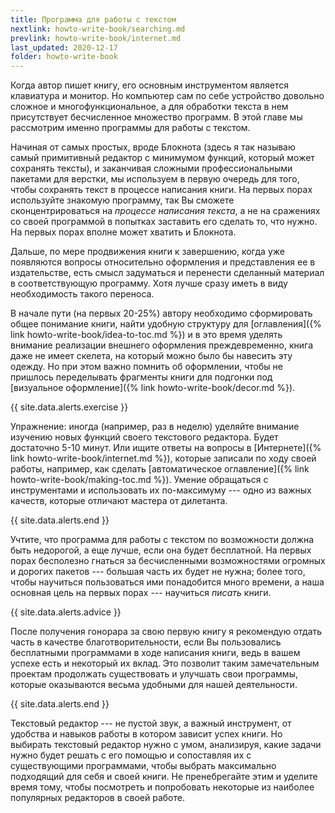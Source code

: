 ```yaml
---
title: Программа для работы с текстом
nextlink: howto-write-book/searching.md
prevlink: howto-write-book/internet.md
last_updated: 2020-12-17
folder: howto-write-book
---
```


Когда автор пишет книгу, его основным инструментом является клавиатура
и монитор.  Но компьютер сам по себе устройство довольно сложное и
многофункциональное, а для обработки текста в нем присутствует
бесчисленное множество программ.  В этой главе мы рассмотрим именно
программы для работы с текстом.

Начиная от самых простых, вроде Блокнота (здесь я так называю самый
примитивный редактор с минимумом функций, который может сохранять
тексты), и заканчивая сложными профессиональными пакетами для верстки,
мы используем в первую очередь для того, чтобы сохранять текст в
процессе написания книги.  На первых порах используйте знакомую
программу, так Вы сможете сконцентрироваться на *процессе написания
текста*, а не на сражениях со своей программой в попытках заставить
его сделать то, что нужно.  На первых порах вполне может хватить и
Блокнота.

Дальше, по мере продвижения книги к завершению, когда уже появляются
вопросы относительно оформления и представления ее в издательстве,
есть смысл задуматься и перенести сделанный материал в соответствующую
программу.  Хотя лучше сразу иметь в виду необходимость такого
переноса.

В начале пути (на первых 20-25%) автору необходимо сформировать общее
понимание книги, найти удобную структуру для [оглавления]({% link
howto-write-book/idea-to-toc.md %}) и в это время уделять внимание
реализации внешнего оформления преждевременно, книга даже не имеет
скелета, на который можно было бы навесить эту одежду.  Но при этом
важно помнить об оформлении, чтобы не пришлось переделывать фрагменты
книги для подгонки под [визуальное оформление]({% link
howto-write-book/decor.md %}).

{{ site.data.alerts.exercise }}

Упражнение: иногда (например, раз в неделю) уделяйте внимание изучению
новых функций своего текстового редактора.  Будет достаточно 5-10
минут.  Или ищите ответы на вопросы в [Интернете]({% link
howto-write-book/internet.md %}), которые записали по ходу своей
работы, например, как сделать [автоматическое оглавление]({% link
howto-write-book/making-toc.md %}).  Умение обращаться с инструментами
и использовать их по-максимуму --- одно из важных качеств, которые
отличают мастера от дилетанта.

{{ site.data.alerts.end }}

Учтите, что программа для работы с текстом по возможности должна быть
недорогой, а еще лучше, если она будет бесплатной.  На первых порах
бесполезно гнаться за бесчисленными возможностями огромных и дорогих
пакетов --- большая часть их будет не нужна; более того, чтобы
научиться пользоваться ими понадобится много времени, а наша основная
цель на первых порах --- научиться *писать* книги.

{{ site.data.alerts.advice }}

После получения гонорара за свою первую книгу я рекомендую отдать
часть в качестве благотворительности, если Вы пользовались бесплатными
программами в ходе написания книги, ведь в вашем успехе есть и
некоторый их вклад.  Это позволит таким замечательным проектам
продолжать существовать и улучшать свои программы, которые оказываются
весьма удобными для нашей деятельности.

{{ site.data.alerts.end }}

Текстовый редактор --- не пустой звук, а важный инструмент, от
удобства и навыков работы в котором зависит успех книги.  Но выбирать
текстовый редактор нужно с умом, анализируя, какие задачи нужно будет
решать с его помощью и сопоставляя их с существующими программами,
чтобы выбрать максимально подходящий для себя и своей книги.  Не
пренебрегайте этим и уделите время тому, чтобы посмотреть и
попробовать некоторые из наиболее популярных редакторов в своей
работе.
